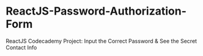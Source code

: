 # ReactJS-Password-Authorization-Form
ReactJS Codecademy Project: Input the Correct Password &amp; See the Secret Contact Info
